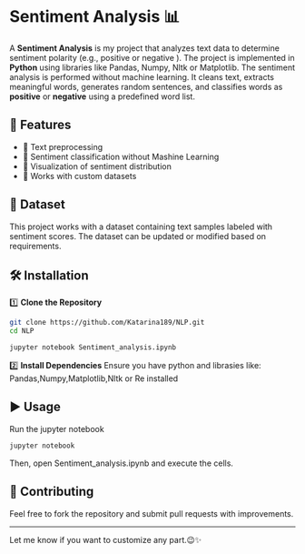 # Sentiment Analysis 📊

A **Sentiment Analysis** is my project that analyzes text data to determine sentiment polarity (e.g., positive or  negative ). The project is implemented in **Python** using libraries like  Pandas, Numpy, Nltk or Matplotlib. The sentiment analysis is performed without machine learning.
It cleans text, extracts meaningful words, generates random sentences, and classifies words as **positive** or **negative** using a predefined word list.

## 🚀 Features
- 📌 Text preprocessing
- 📌 Sentiment classification without Mashine Learning
- 📌 Visualization of sentiment distribution
- 📌 Works with custom datasets

## 📂 Dataset
This project works with a dataset containing text samples labeled with sentiment scores. The dataset can be updated or modified based on requirements.

## 🛠 Installation

1️⃣ **Clone the Repository**  
```sh
git clone https://github.com/Katarina189/NLP.git
cd NLP
```
```sh
jupyter notebook Sentiment_analysis.ipynb

```
2️⃣ **Install Dependencies**
Ensure you have python and librasies like: Pandas,Numpy,Matplotlib,Nltk or Re installed 

## ▶️ Usage
Run the jupyter notebook
```sh
jupyter notebook
```
Then, open Sentiment_analysis.ipynb and execute the cells.

## 🤝 Contributing
Feel free to fork the repository and submit pull requests with improvements.

---
Let me know if you want to customize any part.😉✨


